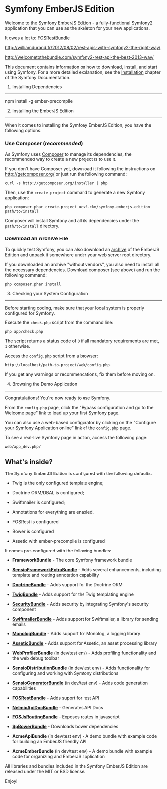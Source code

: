 Symfony EmberJS Edition
========================

Welcome to the Symfony EmberJS Edition - a fully-functional Symfony2
application that you can use as the skeleton for your new applications.

It owes a lot to:
[FOSRestBundle][14]

http://williamdurand.fr/2012/08/02/rest-apis-with-symfony2-the-right-way/

http://welcometothebundle.com/symfony2-rest-api-the-best-2013-way/

This document contains information on how to download, install, and start
using Symfony. For a more detailed explanation, see the [Installation][1]
chapter of the Symfony Documentation.



1) Installing Dependencies
----------------------------------

npm install -g ember-precompile


2) Installing the EmberJS Edition
----------------------------------

When it comes to installing the Symfony EmberJS Edition, you have the
following options.

### Use Composer (*recommended*)

As Symfony uses [Composer][2] to manage its dependencies, the recommended way
to create a new project is to use it.

If you don't have Composer yet, download it following the instructions on
http://getcomposer.org/ or just run the following command:

    curl -s http://getcomposer.org/installer | php

Then, use the `create-project` command to generate a new Symfony application:

    php composer.phar create-project ucsf-ckm/symfony-emberjs-edition path/to/install

Composer will install Symfony and all its dependencies under the
`path/to/install` directory.

### Download an Archive File

To quickly test Symfony, you can also download an [archive][3] of the EmberJS
Edition and unpack it somewhere under your web server root directory.

If you downloaded an archive "without vendors", you also need to install all
the necessary dependencies. Download composer (see above) and run the
following command:

    php composer.phar install

3) Checking your System Configuration
-------------------------------------

Before starting coding, make sure that your local system is properly
configured for Symfony.

Execute the `check.php` script from the command line:

    php app/check.php

The script returns a status code of `0` if all mandatory requirements are met,
`1` otherwise.

Access the `config.php` script from a browser:

    http://localhost/path-to-project/web/config.php

If you get any warnings or recommendations, fix them before moving on.

4) Browsing the Demo Application
--------------------------------

Congratulations! You're now ready to use Symfony.

From the `config.php` page, click the "Bypass configuration and go to the
Welcome page" link to load up your first Symfony page.

You can also use a web-based configurator by clicking on the "Configure your
Symfony Application online" link of the `config.php` page.

To see a real-live Symfony page in action, access the following page:

    web/app_dev.php/


What's inside?
---------------

The Symfony EmberJS Edition is configured with the following defaults:

  * Twig is the only configured template engine;

  * Doctrine ORM/DBAL is configured;

  * Swiftmailer is configured;

  * Annotations for everything are enabled.

  * FOSRest is configured

  * Bower is configured

  * Assetic with ember-precompile is configured

It comes pre-configured with the following bundles:

  * **FrameworkBundle** - The core Symfony framework bundle

  * [**SensioFrameworkExtraBundle**][6] - Adds several enhancements, including
    template and routing annotation capability

  * [**DoctrineBundle**][7] - Adds support for the Doctrine ORM

  * [**TwigBundle**][8] - Adds support for the Twig templating engine

  * [**SecurityBundle**][9] - Adds security by integrating Symfony's security
    component

  * [**SwiftmailerBundle**][10] - Adds support for Swiftmailer, a library for
    sending emails

  * [**MonologBundle**][11] - Adds support for Monolog, a logging library

  * [**AsseticBundle**][12] - Adds support for Assetic, an asset processing
    library

  * **WebProfilerBundle** (in dev/test env) - Adds profiling functionality and
    the web debug toolbar

  * **SensioDistributionBundle** (in dev/test env) - Adds functionality for
    configuring and working with Symfony distributions

  * [**SensioGeneratorBundle**][13] (in dev/test env) - Adds code generation
    capabilities

  * [**FOSRestBundle**][14] - Adds suport for rest API

  * [**NelmioApiDocBundle**][15] - Generates API Docs

  * [**FOSJsRoutingBundle**][16] - Exposes routes in javascript

  * [**SpBowerBundle**][17] - Downloads bower dependencies

  * **AcmeApiBundle** (in dev/test env) - A demo bundle with example code for building
  an EmberJS friendly API

  * **AcmeEmberBundle** (in dev/test env) - A demo bundle with example code for organizing and
  EmberJS application

All libraries and bundles included in the Symfony EmberJS Edition are
released under the MIT or BSD license.

Enjoy!

[1]:  http://symfony.com/doc/2.4/book/installation.html
[2]:  http://getcomposer.org/
[3]:  http://symfony.com/download
[4]:  http://symfony.com/doc/2.4/quick_tour/the_big_picture.html
[5]:  http://symfony.com/doc/2.4/index.html
[6]:  http://symfony.com/doc/2.4/bundles/SensioFrameworkExtraBundle/index.html
[7]:  http://symfony.com/doc/2.4/book/doctrine.html
[8]:  http://symfony.com/doc/2.4/book/templating.html
[9]:  http://symfony.com/doc/2.4/book/security.html
[10]: http://symfony.com/doc/2.4/cookbook/email.html
[11]: http://symfony.com/doc/2.4/cookbook/logging/monolog.html
[12]: http://symfony.com/doc/2.4/cookbook/assetic/asset_management.html
[13]: http://symfony.com/doc/2.4/bundles/SensioGeneratorBundle/index.html
[14]: https://github.com/FriendsOfSymfony/FOSRestBundle
[15]: https://github.com/nelmio/NelmioApiDocBundle
[16]: https://github.com/FriendsOfSymfony/FOSJsRoutingBundle
[17]: https://github.com/Spea/SpBowerBundle
